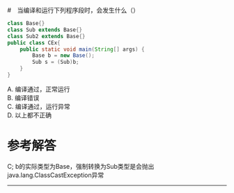 #　当编译和运行下列程序段时，会发生什么（）

```java
class Base{}
class Sub extends Base{}
class Sub2 extends Base{}
public class CEx{
	public static void main(String[] args) {
		Base b = new Base();
		Sub s = (Sub)b;
	}	
}
```
A. 编译通过，正常运行  
B. 编译错误   
C. 编译通过，运行异常  
D. 以上都不正确

# 参考解答

C;
b的实际类型为Base，强制转换为Sub类型是会抛出java.lang.ClassCastException异常

---